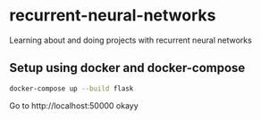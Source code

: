 # recurrent-neural-networks
Learning about and doing projects with recurrent neural networks

## Setup using docker and docker-compose

```bash
docker-compose up --build flask 
```

Go to http://localhost:50000
okayy
